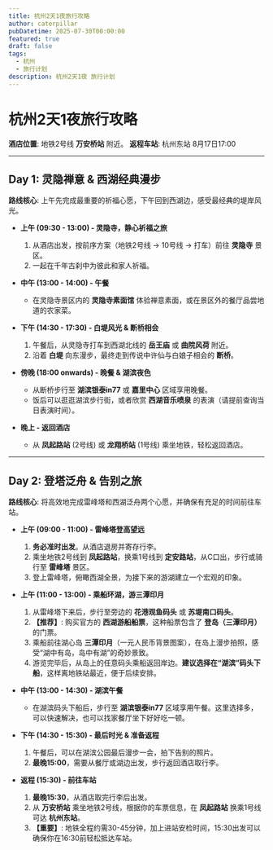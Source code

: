 ```yaml
---
title: 杭州2天1夜旅行攻略
author: caterpillar
pubDatetime: 2025-07-30T00:00:00
featured: true
draft: false
tags:
  - 杭州
  - 旅行计划
description: 杭州2天1夜 旅行计划
---
```


# 杭州2天1夜旅行攻略

**酒店位置**: 地铁2号线 **万安桥站** 附近。
**返程车站**: 杭州东站 8月17日17:00

---

## Day 1: 灵隐禅意 & 西湖经典漫步

**路线核心**: 上午先完成最重要的祈福心愿，下午回到西湖边，感受最经典的堤岸风光。

-   **上午 (09:30 - 13:00) - 灵隐寺，静心祈福之旅**
    1.  从酒店出发，按前序方案（地铁2号线 -> 10号线 -> 打车）前往 **灵隐寺** 景区。
    2.  一起在千年古刹中为彼此和家人祈福。

-   **中午 (13:00 - 14:00) - 午餐**
    -   在灵隐寺景区内的 **灵隐寺素面馆** 体验禅意素面，或在景区外的餐厅品尝地道的农家菜。

-   **下午 (14:30 - 17:30) - 白堤风光 & 断桥相会**
    1.  午餐后，从灵隐寺打车到西湖北线的 **岳王庙** 或 **曲院风荷** 附近。
    2.  沿着 **白堤** 向东漫步，最终走到传说中许仙与白娘子相会的 **断桥**。

-   **傍晚 (18:00 onwards) - 晚餐 & 湖滨夜色**
    -   从断桥步行至 **湖滨银泰in77** 或 **嘉里中心** 区域享用晚餐。
    -   饭后可以逛逛湖滨步行街，或者欣赏 **西湖音乐喷泉** 的表演（请提前查询当日表演时间）。

-   **晚上 - 返回酒店**
    -   从 **凤起路站** (2号线) 或 **龙翔桥站** (1号线) 乘坐地铁，轻松返回酒店。

---

## Day 2: 登塔泛舟 & 告别之旅

**路线核心**: 将高效地完成雷峰塔和西湖泛舟两个心愿，并确保有充足的时间前往车站。

-   **上午 (09:00 - 11:00) - 雷峰塔登高望远**
    1.  **务必准时出发**。从酒店退房并寄存行李。
    2.  乘坐地铁2号线到 **凤起路站**，换乘1号线到 **定安路站**，从C口出，步行或骑行至 **雷峰塔** 景区。
    3.  登上雷峰塔，俯瞰西湖全景，为接下来的游湖建立一个宏观的印象。

-   **上午 (11:00 - 13:00) - 乘船环湖，游三潭印月**
    1.  从雷峰塔下来后，步行至旁边的 **花港观鱼码头** 或 **苏堤南口码头**。
    2.  **【推荐】**: 购买官方的 **西湖游船船票**，这种船票包含了 **登岛（三潭印月）** 的门票。
    3.  乘船前往湖心岛 **三潭印月**（一元人民币背景图案），在岛上漫步拍照，感受“湖中有岛，岛中有湖”的奇妙景致。
    4.  游览完毕后，从岛上的任意码头乘船返回岸边。**建议选择在“湖滨”码头下船**，这样离地铁站最近，便于后续安排。

-   **中午 (13:00 - 14:30) - 湖滨午餐**
    -   在湖滨码头下船后，步行至 **湖滨银泰in77** 区域享用午餐。这里选择多，可以快速解决，也可以找家餐厅坐下好好吃一顿。

-   **下午 (14:30 - 15:30) - 最后时光 & 准备返程**
    1.  午餐后，可以在湖滨公园最后漫步一会，拍下告别的照片。
    2.  **最晚15:00**，需要从餐厅或湖边出发，步行返回酒店取行李。

-   **返程 (15:30) - 前往车站**
    1.  **最晚15:30**，从酒店取完行李后出发。
    2.  从 **万安桥站** 乘坐地铁2号线，根据你的车票信息，在 **凤起路站** 换乘1号线可达 **杭州东站**。
    3.  **【重要】**: 地铁全程约需30-45分钟，加上进站安检时间，15:30出发可以确保你在16:30前轻松抵达车站。
